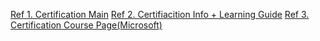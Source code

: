 [Ref 1. Certification Main](https://learn.microsoft.com/ko-kr/credentials/certifications/azure-developer/?practice-assessment-type=certification)
[Ref 2. Certifiacition Info + Learning Guide](https://learn.microsoft.com/ko-kr/credentials/certifications/resources/study-guides/az-204)
[Ref 3. Certification Course Page(Microsoft)](https://learn.microsoft.com/ko-kr/training/courses/az-204t00)
